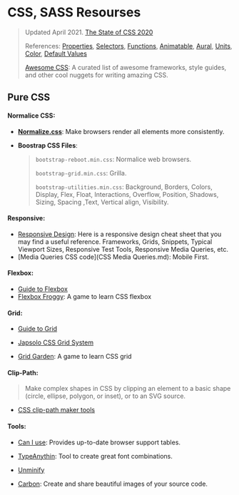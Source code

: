 # CSS, SASS Resourses
> Updated April 2021. [The State of CSS 2020](https://2020.stateofcss.com/en-US/) 
>
> References: [Properties](https://www.w3schools.com/cssref/default.asp), [Selectors](https://www.w3schools.com/cssref/css_selectors.asp), [Functions](https://www.w3schools.com/cssref/css_functions.asp), [Animatable](https://www.w3schools.com/cssref/css_animatable.asp), [Aural](https://www.w3schools.com/cssref/css_ref_aural.asp), [Units](https://www.w3schools.com/cssref/css_units.asp), [Color](https://www.w3schools.com/cssref/css_colors.asp), [Default Values](https://www.w3schools.com/cssref/css_default_values.asp)
>
> [Awesome CSS](https://github.com/awesome-css-group/awesome-css): A curated list of awesome frameworks, style guides, and other cool nuggets for writing amazing CSS. 

## Pure CSS

#### Normalice CSS:

- [**Normalize.css**](https://necolas.github.io/normalize.css/): Make browsers render all elements more consistently.

- **Boostrap CSS Files**: 

  > `bootstrap-reboot.min.css`: Normalice web browsers. 
  >
  > `bootstrap-grid.min.css`: Grilla. 
  >
  > `bootstrap-utilities.min.css`: Background, Borders, Colors, Display, Flex, Float, Interactions, Overflow, Position, Shadows, Sizing, Spacing ,Text, Vertical align, Visibility. 

#### Responsive:

- [Responsive Design]():  Here is a responsive design cheat sheet that you may find a useful reference. Frameworks, Grids, Snippets, Typical Viewport Sizes, Responsive Test Tools, Responsive Media Queries, etc.
- [Media Queries CSS code](CSS Media Queries.md): Mobile First.

#### Flexbox:

- [Guide to Flexbox](https://css-tricks.com/snippets/css/a-guide-to-flexbox/)
- [Flexbox Froggy](https://flexboxfroggy.com/#es): A game to learn CSS flexbox

#### Grid:

- [Guide to Grid](https://css-tricks.com/snippets/css/complete-guide-grid/)

- [Japsolo CSS Grid System](https://github.com/japsolo/curso-css-grid)
- [Grid Garden](https://cssgridgarden.com/#es): A game to learn CSS grid

#### Clip-Path:

> Make complex shapes in CSS by clipping an element to a basic shape (circle, ellipse, polygon,  or inset), or to an SVG source.

- [CSS clip-path maker tools](https://bennettfeely.com/clippy/)

#### Tools:

- [Can I use](https://caniuse.com/): Provides up-to-date browser support tables.

- [TypeAnythin](https://app.typeanything.io/): Tool to create great font combinations.
- [Unminify](https://mrcoles.com/blog/css-unminify/) 
- [Carbon](https://carbon.now.sh/): Create and share beautiful images of your source code.

